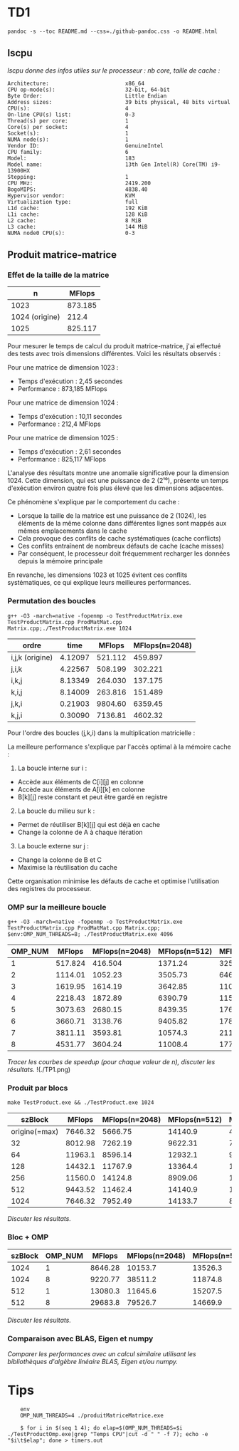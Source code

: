 
# TD1

`pandoc -s --toc README.md --css=./github-pandoc.css -o README.html`

## lscpu

*lscpu donne des infos utiles sur le processeur : nb core, taille de cache :*

```
Architecture:                        x86_64
CPU op-mode(s):                      32-bit, 64-bit
Byte Order:                          Little Endian
Address sizes:                       39 bits physical, 48 bits virtual
CPU(s):                              4
On-line CPU(s) list:                 0-3
Thread(s) per core:                  1
Core(s) per socket:                  4
Socket(s):                           1
NUMA node(s):                        1
Vendor ID:                           GenuineIntel
CPU family:                          6
Model:                               183
Model name:                          13th Gen Intel(R) Core(TM) i9-13900HX
Stepping:                            1
CPU MHz:                             2419.200
BogoMIPS:                            4838.40
Hypervisor vendor:                   KVM
Virtualization type:                 full
L1d cache:                           192 KiB
L1i cache:                           128 KiB
L2 cache:                            8 MiB
L3 cache:                            144 MiB
NUMA node0 CPU(s):                   0-3
```


## Produit matrice-matrice

### Effet de la taille de la matrice

  n            | MFlops
---------------|--------
1023           | 873.185
1024 (origine) | 212.4
1025           | 825.117

Pour mesurer le temps de calcul du produit matrice-matrice, j'ai effectué des tests avec trois dimensions différentes. Voici les résultats observés :

Pour une matrice de dimension 1023 :
- Temps d'exécution : 2,45 secondes
- Performance : 873,185 MFlops

Pour une matrice de dimension 1024 :
- Temps d'exécution : 10,11 secondes
- Performance : 212,4 MFlops

Pour une matrice de dimension 1025 :
- Temps d'exécution : 2,61 secondes
- Performance : 825,117 MFlops

L'analyse des résultats montre une anomalie significative pour la dimension 1024. Cette dimension, qui est une puissance de 2 (2¹⁰), présente un temps d'exécution environ quatre fois plus élevé que les dimensions adjacentes.

Ce phénomène s'explique par le comportement du cache :
- Lorsque la taille de la matrice est une puissance de 2 (1024), les éléments de la même colonne dans différentes lignes sont mappés aux mêmes emplacements dans le cache
- Cela provoque des conflits de cache systématiques (cache conflicts)
- Ces conflits entraînent de nombreux défauts de cache (cache misses)
- Par conséquent, le processeur doit fréquemment recharger les données depuis la mémoire principale

En revanche, les dimensions 1023 et 1025 évitent ces conflits systématiques, ce qui explique leurs meilleures performances.

### Permutation des boucles

`g++ -O3 -march=native -fopenmp -o TestProductMatrix.exe TestProductMatrix.cpp ProdMatMat.cpp Matrix.cpp;./TestProductMatrix.exe 1024`


  ordre           | time    | MFlops  | MFlops(n=2048)
------------------|---------|---------|----------------
i,j,k (origine)   | 4.12097 | 521.112 |   459.897
j,i,k             | 4.22567 | 508.199 |   302.221
i,k,j             | 8.13349 | 264.030 |   137.175
k,i,j             | 8.14009 | 263.816 |   151.489
j,k,i             | 0.21903 | 9804.60 |   6359.45
k,j,i             | 0.30090 | 7136.81 |   4602.32


Pour l'ordre des boucles (j,k,i) dans la multiplication matricielle :

La meilleure performance s'explique par l'accès optimal à la mémoire cache :

1. La boucle interne sur i :
- Accède aux éléments de C[i][j] en colonne
- Accède aux éléments de A[i][k] en colonne
- B[k][j] reste constant et peut être gardé en registre

2. La boucle du milieu sur k :
- Permet de réutiliser B[k][j] qui est déjà en cache
- Change la colonne de A à chaque itération

3. La boucle externe sur j :
- Change la colonne de B et C
- Maximise la réutilisation du cache

Cette organisation minimise les défauts de cache et optimise l'utilisation des registres du processeur.



### OMP sur la meilleure boucle

`g++ -O3 -march=native -fopenmp -o TestProductMatrix.exe TestProductMatrix.cpp ProdMatMat.cpp Matrix.cpp; $env:OMP_NUM_THREADS=8; ./TestProductMatrix.exe 4096`

  OMP_NUM   | MFlops  | MFlops(n=2048) | MFlops(n=512)  | MFlops(n=4096)
------------|---------|----------------|----------------|---------------
1           | 517.824 |    416.504     |    1371.24     |   325.653
2           | 1114.01 |    1052.23     |    3505.73     |   646.478
3           | 1619.95 |    1614.19     |    3642.85     |   1106.15
4           | 2218.43 |    1872.89     |    6390.79     |   1158.46
5           | 3073.63 |    2680.15     |    8439.35     |   1769.36
6           | 3660.71 |    3138.76     |    9405.82     |   1783.31
7           | 3811.11 |    3593.81     |    10574.3     |   2118.57
8           | 4531.77 |    3604.24     |    11008.4     |   1773.54    

*Tracer les courbes de speedup (pour chaque valeur de n), discuter les résultats.*
!(./TP1.png)


### Produit par blocs

`make TestProduct.exe && ./TestProduct.exe 1024`

  szBlock      | MFlops  | MFlops(n=2048) | MFlops(n=512)  | MFlops(n=4096)
---------------|---------|----------------|----------------|---------------
origine(=max)  | 7646.32 |    5666.75     |    14140.9     |    4476.68
32             | 8012.98 |    7262.19     |    9622.31     |    7626.21
64             | 11963.1 |    8596.14     |    12932.1     |    9353.76
128            | 14432.1 |    11767.9     |    13364.4     |    10903.7
256            | 11560.0 |    14124.8     |    8909.06     |    12784.5
512            | 9443.52 |    11462.4     |    14140.9     |    11876.3
1024           | 7646.32 |    7952.49     |    14133.7     |    8251.09

*Discuter les résultats.*



### Bloc + OMP


  szBlock      | OMP_NUM | MFlops  | MFlops(n=2048) | MFlops(n=512)  | MFlops(n=4096)|
---------------|---------|---------|----------------|----------------|---------------|
1024           |  1      | 8646.28 |    10153.7     |    13526.3     |    8985.32    |
1024           |  8      | 9220.77 |    38511.2     |    11874.8     |    39077.4    |
512            |  1      | 13080.3 |    11645.6     |    15207.5     |    13433.5    |
512            |  8      | 29683.8 |    79526.7     |    14669.9     |    95307.6    |

*Discuter les résultats.*


### Comparaison avec BLAS, Eigen et numpy

*Comparer les performances avec un calcul similaire utilisant les bibliothèques d'algèbre linéaire BLAS, Eigen et/ou numpy.*


# Tips

```
	env
	OMP_NUM_THREADS=4 ./produitMatriceMatrice.exe
```

```
    $ for i in $(seq 1 4); do elap=$(OMP_NUM_THREADS=$i ./TestProductOmp.exe|grep "Temps CPU"|cut -d " " -f 7); echo -e "$i\t$elap"; done > timers.out
```
